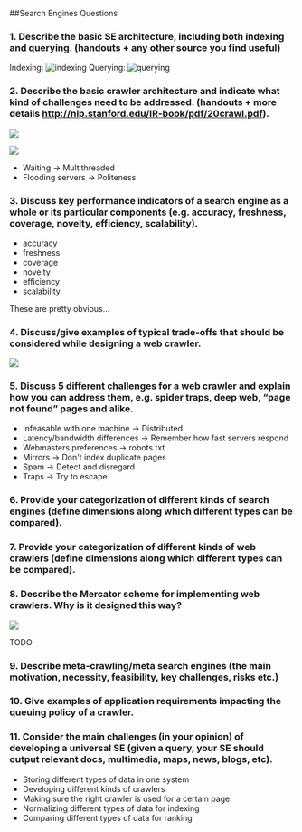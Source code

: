 ##Search Engines Questions

### 1. Describe the basic SE architecture, including both indexing and querying. (handouts + any other source you find useful)

Indexing: ![indexing](http://img.ctrlv.in/img/15/01/17/54ba70cb85d33.png)
Querying: ![querying](http://img.ctrlv.in/img/15/01/17/54ba7117671ed.png)

### 2. Describe the basic crawler architecture and indicate what kind of challenges need to be addressed. (handouts + more details http://nlp.stanford.edu/IR-book/pdf/20crawl.pdf).

![](http://img.ctrlv.in/img/15/01/17/54ba7180e1917.png)

![](http://img.ctrlv.in/img/15/01/17/54ba72991dc35.png)

* Waiting -> Multithreaded
* Flooding servers -> Politeness

### 3. Discuss key performance indicators of a search engine as a whole or its particular components (e.g. accuracy, freshness, coverage, novelty, efficiency, scalability).

* accuracy
* freshness
* coverage
* novelty
* efficiency
* scalability

These are pretty obvious...

### 4. Discuss/give examples of typical trade-offs that should be considered while designing a web crawler.

![](http://img.ctrlv.in/img/15/01/17/54ba746a11eff.png)

### 5. Discuss 5 different challenges for a web crawler and explain how you can address them, e.g. spider traps, deep web, “page not found” pages and alike.

* Infeasable with one machine -> Distributed
* Latency/bandwidth differences -> Remember how fast servers respond
* Webmasters preferences -> robots.txt
* Mirrors -> Don't index duplicate pages
* Spam -> Detect and disregard
* Traps -> Try to escape

### 6. Provide your categorization of different kinds of search engines (define dimensions along which different types can be compared).
### 7. Provide your categorization of different kinds of web crawlers (define dimensions along which different types can be compared). 
### 8. Describe the Mercator scheme for implementing web crawlers. Why is it designed this way?

![](http://img.ctrlv.in/img/15/01/17/54ba736065b93.png)

TODO

### 9. Describe meta-crawling/meta search engines (the main motivation, necessity, feasibility, key challenges, risks etc.)
### 10. Give examples of application requirements impacting the queuing policy of a crawler.
### 11. Consider the main challenges (in your opinion) of developing a universal SE (given a query, your SE should output relevant docs, multimedia, maps, news, blogs, etc).

* Storing different types of data in one system
* Developing different kinds of crawlers
* Making sure the right crawler is used for a certain page
* Normalizing different types of data for indexing
* Comparing different types of data for ranking
